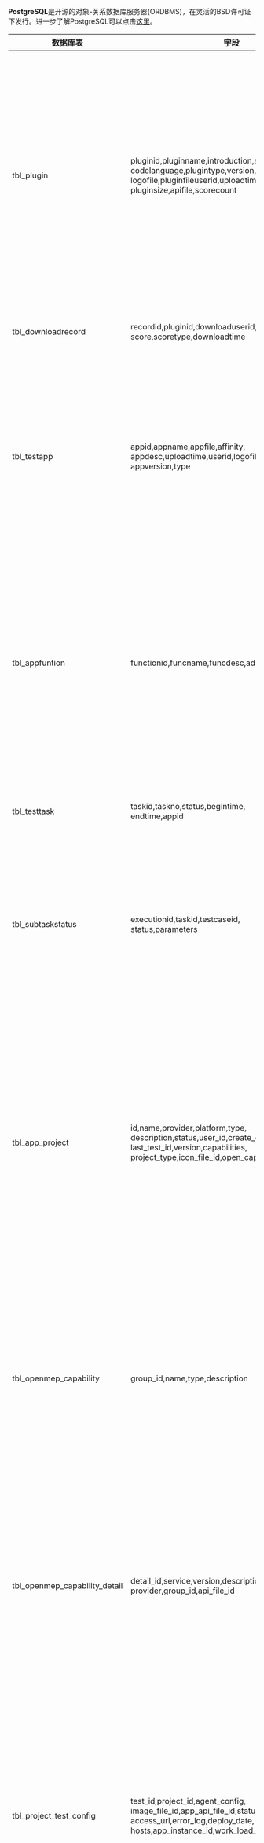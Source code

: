 **PostgreSQL**是开源的对象-关系数据库服务器(ORDBMS)，在灵活的BSD许可证下发行。进一步了解PostgreSQL可以点击[这里](https://www.runoob.com/postgresql/postgresql-tutorial.html)。

| **数据库表** | **字段** | **功能** |
| --- | --- | --- |
| tbl\_plugin | pluginid,pluginname,introduction,satisfaction,  <br>codelanguage,plugintype,version,downloadcount,  <br>logofile,pluginfileuserid,uploadtime,username,  <br>pluginsize,apifile,scorecount | 存储开发者上传的插件信息，包括插件名称，类型，存储路径，大小，下载次数等。 |
| tbl\_downloadrecord | recordid,pluginid,downloaduserid,downloadusername,  <br>score,scoretype,downloadtime | 存储插件的下载记录。 |
| tbl\_testapp | appid,appname,appfile,affinity,  <br>appdesc,uploadtime,userid,logofile,  <br>appversion,type | 存储开发者上传的APP信息，包括APP的名称，类型，版本等信息。 |
| tbl\_appfuntion | functionid,funcname,funcdesc,addtime | 存储APP的类型信息，此表默认由管理员执行初始化，无需开发者平台接口去初始化。 |
| tbl\_testtask | taskid,taskno,status,begintime,  <br>endtime,appid | 存储APP测试的任务信息。 |
| tbl\_subtaskstatus | executionid,taskid,testcaseid,  <br>status,parameters | 存储APP测试子任务信息，包括所有子任务的完成状态等。 |
| tbl\_app\_project | id,name,provider,platform,type,  <br>description,status,user\_id,create\_date,  <br>last\_test\_id,version,capabilities,  <br>project\_type,icon\_file\_id,open\_capability\_id | 存储开发者创建的APP项目信息，包括APP的名称，提供者，平台，架构，版本，服务能力等信息。 |
| tbl\_openmep\_capability | group\_id,name,type,description | 存储创建APP项目时，开发者平台提供的能力以及生态提供的能力信息。 |
| tbl\_openmep\_capability\_detail | detail\_id,service,version,description,  <br>provider,group\_id,api\_file\_id | 存储创建APP项目时，开发者平台提供的能力或者生态提供的能力对应的服务信息。 |
| tbl\_project\_test\_config | test\_id,project\_id,agent\_config,  <br>image\_file\_id,app\_api\_file\_id,status,  <br>access\_url,error\_log,deploy\_date,  <br>hosts,app\_instance\_id,work\_load\_id | 存储部署APP项目时的测试配置信息，包括部署的节点信息，APP项目的文件路径等。 |
| tbl\_project\_test\_record | id,config,image\_url,status,  <br>access\_url,error\_log,project\_id,  <br>hosts | 存储部署APP项目时的测试配置信息的记录。 |
| tbl\_project\_image | id,name,version,project\_id,  <br>type,port,node\_port | 存储部署APP项目时上传的APP镜像信息。 |
| tbl\_service\_host | host\_id,name,address,architecture,  <br>status,ip,os,port\_range\_min,  <br>port\_range\_max,port,delete | 存储部署APP项目时可以选择的服务器节点信息。 |
| tbl\_uploaded\_file | file\_id,file\_nameis\_temp,  <br>user\_id,upload\_date,file\_path | 存储APP项目的API文件信息。 |
| tbl\_api\_emulator | id,user\_id,host\_id,port,  <br>workload\_id,create\_time | 存储更改APP项目的API文件中的服务器信息。 |
## 概要
AppStore数据库使用了开源的PostgreSQL数据库，推荐版本为12.2。目前设计并应用了三张数据库表格：
- app_table: 存储app信息，如名字、提供者、描述等
```
CREATE TABLE app_table (
    	APPID                    VARCHAR(200)       NOT NULL,
    	APPNAME                  VARCHAR(100)       NULL,
    	APPLICATIONTYPE          VARCHAR(300)       NULL,
    	SHORTDESC                TEXT               NULL,
    	PROVIDER                 VARCHAR(300)       NULL,
    	APPINTRODUCTION          TEXT               NULL,
    	DOWNLOADCOUNT            INT                NULL,
    	AFFINITY                 VARCHAR(100)       NULL,
    	INDUSTRY                 VARCHAR(100)       NULL,
    	CONTACT                  VARCHAR(100)       NULL,
    	USERID                   VARCHAR(100)       NULL,
    	USERNAME                 VARCHAR(100)       NULL,
    	CREATETIME               TIMESTAMP          NULL,
    	MODIFYTIME               TIMESTAMP          NULL,
        SCORE                    NUMERIC(2,1)       NULL,
    	CONSTRAINT app_table_pkey PRIMARY KEY (APPID)
    );
```

- catalog_package_table: 存储应用的package信息，一个应用可以拥有多个package
```
CREATE TABLE catalog_package_table (
    	VERSIONID                VARCHAR(200)       NOT NULL,
    	PACKAGEADDRESS           VARCHAR(200)       NULL,
    	ICONADDRESS              VARCHAR(200)       NULL,
    	SIZE                     VARCHAR(100)       NULL,
    	FILESTRUCTURE            TEXT               NULL,
    	CREATETIME               TIMESTAMP          NULL,
    	SHORTDESC                TEXT               NULL,
    	APPNAME                  VARCHAR(100)       NULL,
    	VERSION                  VARCHAR(20)        NULL,
    	APPLICATIONTYPE          VARCHAR(300)       NULL,
    	MARKDOWNCONTENT          TEXT               NULL,
    	AFFINITY                 VARCHAR(100)       NULL,
    	INDUSTRY                 VARCHAR(100)       NULL,
    	CONTACT                  VARCHAR(100)       NULL,
    	APPID                    VARCHAR(100)       NULL,
    	USERID                   VARCHAR(100)       NULL,
    	USERNAME                 VARCHAR(100)       NULL,
    	CONSTRAINT catalog_package_table_pkey PRIMARY KEY (VERSIONID)
    );
```

- csar_package_score: 存储应用的评论信息
```
CREATE TABLE csar_package_score (
        COMMENTID                serial,
        USERID                   VARCHAR(100)       NULL,
        USERNAME                 VARCHAR(100)       NULL,
        APPID                    VARCHAR(200)       NOT NULL,
        COMMENTS                 TEXT               NULL,
        SCORE                    NUMERIC(2,1)       NULL,
        COMMENTTIME              TIMESTAMP          NULL,
        CONSTRAINT csar_package_score_pkey PRIMARY KEY (COMMENTID)
    );
```